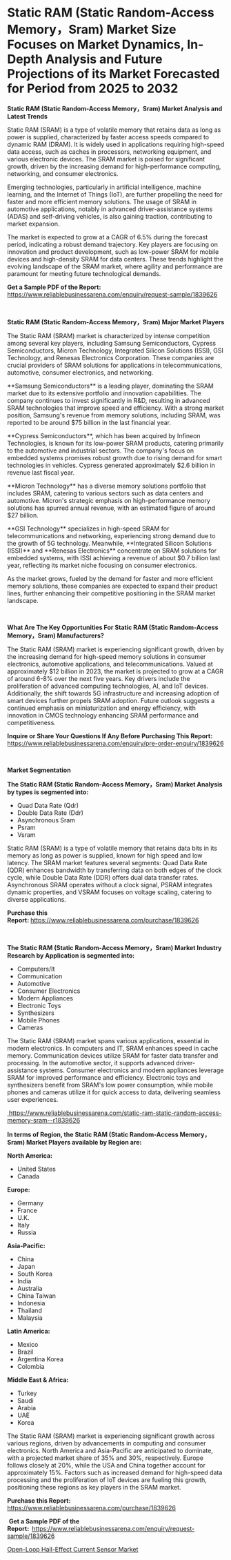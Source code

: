 <p><h1>Static RAM (Static Random-Access Memory，Sram) Market Size Focuses on Market Dynamics, In-Depth Analysis and Future Projections of its Market Forecasted for Period from 2025 to 2032</h1></p><p><strong>Static RAM (Static Random-Access Memory，Sram) Market Analysis and Latest Trends</strong></p>
<p><p>Static RAM (SRAM) is a type of volatile memory that retains data as long as power is supplied, characterized by faster access speeds compared to dynamic RAM (DRAM). It is widely used in applications requiring high-speed data access, such as caches in processors, networking equipment, and various electronic devices. The SRAM market is poised for significant growth, driven by the increasing demand for high-performance computing, networking, and consumer electronics. </p><p>Emerging technologies, particularly in artificial intelligence, machine learning, and the Internet of Things (IoT), are further propelling the need for faster and more efficient memory solutions. The usage of SRAM in automotive applications, notably in advanced driver-assistance systems (ADAS) and self-driving vehicles, is also gaining traction, contributing to market expansion. </p><p>The market is expected to grow at a CAGR of 6.5% during the forecast period, indicating a robust demand trajectory. Key players are focusing on innovation and product development, such as low-power SRAM for mobile devices and high-density SRAM for data centers. These trends highlight the evolving landscape of the SRAM market, where agility and performance are paramount for meeting future technological demands.</p></p>
<p><strong>Get a Sample PDF of the Report:&nbsp;</strong> <a href="https://www.reliablebusinessarena.com/enquiry/request-sample/1839626?utm_campaign=2175&utm_medium=2&utm_source=Github&utm_content=ia&utm_term=26032025&utm_id=static-ram-static-random-access-memorysram">https://www.reliablebusinessarena.com/enquiry/request-sample/1839626</a></p>
<p>&nbsp;</p>
<p><strong>Static RAM (Static Random-Access Memory，Sram) Major Market Players</strong></p>
<p><p>The Static RAM (SRAM) market is characterized by intense competition among several key players, including Samsung Semiconductors, Cypress Semiconductors, Micron Technology, Integrated Silicon Solutions (ISSI), GSI Technology, and Renesas Electronics Corporation. These companies are crucial providers of SRAM solutions for applications in telecommunications, automotive, consumer electronics, and networking.</p><p>**Samsung Semiconductors** is a leading player, dominating the SRAM market due to its extensive portfolio and innovation capabilities. The company continues to invest significantly in R&D, resulting in advanced SRAM technologies that improve speed and efficiency. With a strong market position, Samsung's revenue from memory solutions, including SRAM, was reported to be around $75 billion in the last financial year.</p><p>**Cypress Semiconductors**, which has been acquired by Infineon Technologies, is known for its low-power SRAM products, catering primarily to the automotive and industrial sectors. The company's focus on embedded systems promises robust growth due to rising demand for smart technologies in vehicles. Cypress generated approximately $2.6 billion in revenue last fiscal year.</p><p>**Micron Technology** has a diverse memory solutions portfolio that includes SRAM, catering to various sectors such as data centers and automotive. Micron's strategic emphasis on high-performance memory solutions has spurred annual revenue, with an estimated figure of around $27 billion.</p><p>**GSI Technology** specializes in high-speed SRAM for telecommunications and networking, experiencing strong demand due to the growth of 5G technology. Meanwhile, **Integrated Silicon Solutions (ISSI)** and **Renesas Electronics** concentrate on SRAM solutions for embedded systems, with ISSI achieving a revenue of about $0.7 billion last year, reflecting its market niche focusing on consumer electronics.</p><p>As the market grows, fueled by the demand for faster and more efficient memory solutions, these companies are expected to expand their product lines, further enhancing their competitive positioning in the SRAM market landscape.</p></p>
<p>&nbsp;</p>
<p><strong>What Are The Key Opportunities For Static RAM (Static Random-Access Memory，Sram) Manufacturers?</strong></p>
<p><p>The Static RAM (SRAM) market is experiencing significant growth, driven by the increasing demand for high-speed memory solutions in consumer electronics, automotive applications, and telecommunications. Valued at approximately $12 billion in 2023, the market is projected to grow at a CAGR of around 6-8% over the next five years. Key drivers include the proliferation of advanced computing technologies, AI, and IoT devices. Additionally, the shift towards 5G infrastructure and increasing adoption of smart devices further propels SRAM adoption. Future outlook suggests a continued emphasis on miniaturization and energy efficiency, with innovation in CMOS technology enhancing SRAM performance and competitiveness.</p></p>
<p><strong>Inquire or Share Your Questions If Any Before Purchasing This Report:</strong> <a href="https://www.reliablebusinessarena.com/enquiry/pre-order-enquiry/1839626?utm_campaign=2175&utm_medium=2&utm_source=Github&utm_content=ia&utm_term=26032025&utm_id=static-ram-static-random-access-memorysram">https://www.reliablebusinessarena.com/enquiry/pre-order-enquiry/1839626</a></p>
<p>&nbsp;</p>
<p><strong>Market Segmentation</strong></p>
<p><strong>The Static RAM (Static Random-Access Memory，Sram) Market Analysis by types is segmented into:</strong></p>
<p><ul><li>Quad Data Rate (Qdr)</li><li>Double Data Rate (Ddr)</li><li>Asynchronous Sram</li><li>Psram</li><li>Vsram</li></ul></p>
<p><p>Static RAM (SRAM) is a type of volatile memory that retains data bits in its memory as long as power is supplied, known for high speed and low latency. The SRAM market features several segments: Quad Data Rate (QDR) enhances bandwidth by transferring data on both edges of the clock cycle, while Double Data Rate (DDR) offers dual data transfer rates. Asynchronous SRAM operates without a clock signal, PSRAM integrates dynamic properties, and VSRAM focuses on voltage scaling, catering to diverse applications.</p></p>
<p><strong>Purchase this Report:&nbsp;</strong><a href="https://www.reliablebusinessarena.com/purchase/1839626?utm_campaign=2175&utm_medium=2&utm_source=Github&utm_content=ia&utm_term=26032025&utm_id=static-ram-static-random-access-memorysram">https://www.reliablebusinessarena.com/purchase/1839626</a></p>
<p>&nbsp;</p>
<p><strong>The Static RAM (Static Random-Access Memory，Sram) Market Industry Research by Application is segmented into:</strong></p>
<p><ul><li>Computers/It</li><li>Communication</li><li>Automotive</li><li>Consumer Electronics</li><li>Modern Appliances</li><li>Electronic Toys</li><li>Synthesizers</li><li>Mobile Phones</li><li>Cameras</li></ul></p>
<p><p>The Static RAM (SRAM) market spans various applications, essential in modern electronics. In computers and IT, SRAM enhances speed in cache memory. Communication devices utilize SRAM for faster data transfer and processing. In the automotive sector, it supports advanced driver-assistance systems. Consumer electronics and modern appliances leverage SRAM for improved performance and efficiency. Electronic toys and synthesizers benefit from SRAM's low power consumption, while mobile phones and cameras utilize it for quick access to data, delivering seamless user experiences.</p></p>
<p><a href="https://www.reliablebusinessarena.com/static-ram-static-random-access-memory-sram--r1839626?utm_campaign=2175&utm_medium=2&utm_source=Github&utm_content=ia&utm_term=26032025&utm_id=static-ram-static-random-access-memorysram">&nbsp;https://www.reliablebusinessarena.com/static-ram-static-random-access-memory-sram--r1839626</a></p>
<p><strong>In terms of Region, the Static RAM (Static Random-Access Memory，Sram) Market Players available by Region are:</strong></p>
<p>
    <p> <strong> North America: </strong>
        <ul>
            <li>United States</li>
            <li>Canada</li>
        </ul>
        </p> 
    <p> <strong> Europe: </strong>
        <ul>
            <li>Germany</li>
            <li>France</li>
            <li>U.K.</li>
            <li>Italy</li>
            <li>Russia</li>
        </ul>
        </p> 
    <p> <strong> Asia-Pacific: </strong>
        <ul>
            <li>China</li>
            <li>Japan</li>
            <li>South Korea</li>
            <li>India</li>
            <li>Australia</li>
            <li>China Taiwan</li>
            <li>Indonesia</li>
            <li>Thailand</li>
            <li>Malaysia</li>
        </ul>
        </p> 
    <p> <strong> Latin America: </strong>
        <ul>
            <li>Mexico</li>
            <li>Brazil</li>
            <li>Argentina Korea</li>
            <li>Colombia</li>
        </ul>
        </p> 
    <p> <strong> Middle East & Africa: </strong>
        <ul>
            <li>Turkey</li>
            <li>Saudi</li>
            <li>Arabia</li>
            <li>UAE</li>
            <li>Korea</li>
        </ul>
    </p>
    </p>
<p><p>The Static RAM (SRAM) market is experiencing significant growth across various regions, driven by advancements in computing and consumer electronics. North America and Asia-Pacific are anticipated to dominate, with a projected market share of 35% and 30%, respectively. Europe follows closely at 20%, while the USA and China together account for approximately 15%. Factors such as increased demand for high-speed data processing and the proliferation of IoT devices are fueling this growth, positioning these regions as key players in the SRAM market.</p></p>
<p><strong>Purchase this Report: </strong><a href="https://www.reliablebusinessarena.com/purchase/1839626?utm_campaign=2175&utm_medium=2&utm_source=Github&utm_content=ia&utm_term=26032025&utm_id=static-ram-static-random-access-memorysram">https://www.reliablebusinessarena.com/purchase/1839626</a></p>
<p>&nbsp;<strong>Get a Sample PDF of the Report:&nbsp;&nbsp;</strong><a href="https://www.reliablebusinessarena.com/enquiry/request-sample/1839626?utm_campaign=2175&utm_medium=2&utm_source=Github&utm_content=ia&utm_term=26032025&utm_id=static-ram-static-random-access-memorysram">https://www.reliablebusinessarena.com/enquiry/request-sample/1839626</a></p>
<p><strong></strong></p>
<p><p><a href="https://github.com/sahoolipko6f/Market-Research-Report-List-1/blob/main/open-loop-hall-effect-current-sensor-market.md?utm_campaign=2175&utm_medium=2&utm_source=Github&utm_content=ia&utm_term=26032025&utm_id=static-ram-static-random-access-memorysram">Open-Loop Hall-Effect Current Sensor Market</a></p></p>